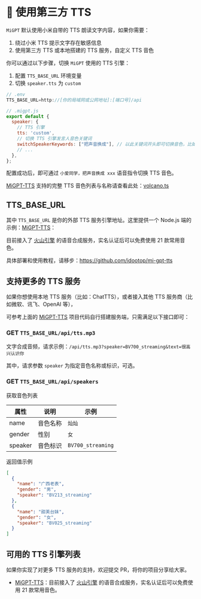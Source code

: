 # 🚗 使用第三方 TTS

`MiGPT` 默认使用小米自带的 TTS 朗读文字内容，如果你需要：

1. 绕过小米 TTS 提示文字存在敏感信息
2. 使用第三方 TTS 或本地搭建的 TTS 服务，自定义 TTS 音色

你可以通过以下步骤，切换 `MiGPT` 使用的 TTS 引擎：

1. 配置 `TTS_BASE_URL` 环境变量
2. 切换 `speaker.tts` 为 `custom`

```js
// .env
TTS_BASE_URL=http://[你的局域网或公网地址]:[端口号]/api

// .migpt.js
export default {
  speaker: {
    // TTS 引擎
    tts: 'custom',
    // 切换 TTS 引擎发言人音色关键词
    switchSpeakerKeywords: ["把声音换成"], // 以此关键词开头即可切换音色，比如：把声音换成东北老铁
    // ...
  },
};
```

配置成功后，即可通过 `小爱同学，把声音换成 xxx` 语音指令切换 TTS 音色。

[MiGPT-TTS](https://github.com/idootop/mi-gpt-tts) 支持的完整 TTS 音色列表与名称请查看此处：[volcano.ts](https://github.com/idootop/mi-gpt-tts/blob/main/src/tts/volcano.ts)

## TTS_BASE_URL

其中 `TTS_BASE_URL` 是你的外部 TTS 服务引擎地址。这里提供一个 Node.js 端的示例：[MiGPT-TTS](https://github.com/idootop/mi-gpt-tts)：

目前接入了 [火山引擎](https://www.volcengine.com/docs/6561/79817) 的语音合成服务，实名认证后可以免费使用 21 款常用音色。

具体部署和使用教程，请移步：https://github.com/idootop/mi-gpt-tts

## 支持更多的 TTS 服务

如果你想使用本地 TTS 服务（比如：ChatTTS），或者接入其他 TTS 服务商（比如微软、讯飞、OpenAI 等），

可参考上面的 [MiGPT-TTS](https://github.com/idootop/mi-gpt-tts) 项目代码自行搭建服务端，只需满足以下接口即可：

### GET `TTS_BASE_URL/api/tts.mp3`

文字合成音频，请求示例：`/api/tts.mp3?speaker=BV700_streaming&text=很高兴认识你`

其中，请求参数 `speaker` 为指定音色名称或标识，可选。

### GET `TTS_BASE_URL/api/speakers`

获取音色列表

| 属性    | 说明     | 示例              |
| ------- | -------- | ----------------- |
| name    | 音色名称 | `灿灿`            |
| gender  | 性别     | `女`              |
| speaker | 音色标识 | `BV700_streaming` |

返回值示例

```json
[
  {
    "name": "广西老表",
    "gender": "男",
    "speaker": "BV213_streaming"
  },
  {
    "name": "甜美台妹",
    "gender": "女",
    "speaker": "BV025_streaming"
  }
]
```

## 可用的 TTS 引擎列表

如果你实现了对更多 TTS 服务的支持，欢迎提交 PR，将你的项目分享给大家。

- [MiGPT-TTS](https://github.com/idootop/mi-gpt-tts)：目前接入了 [火山引擎](https://www.volcengine.com/docs/6561/79817) 的语音合成服务，实名认证后可以免费使用 21 款常用音色。
